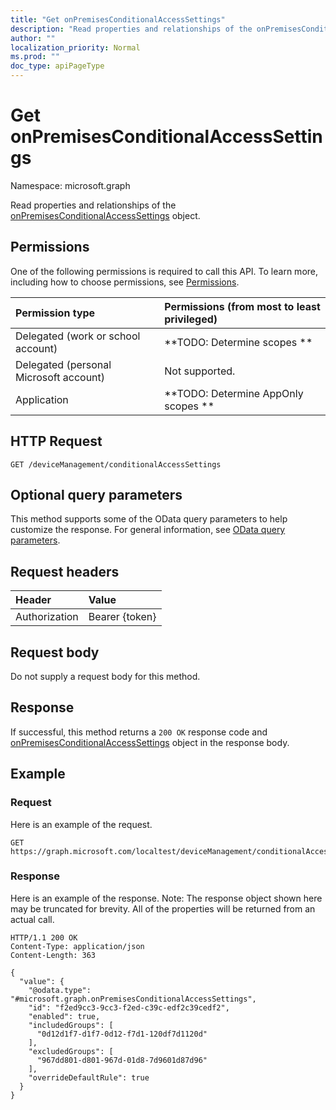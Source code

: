 ```yaml
---
title: "Get onPremisesConditionalAccessSettings"
description: "Read properties and relationships of the onPremisesConditionalAccessSettings object."
author: ""
localization_priority: Normal
ms.prod: ""
doc_type: apiPageType
---
```


# Get onPremisesConditionalAccessSettings

Namespace: microsoft.graph

Read properties and relationships of the [onPremisesConditionalAccessSettings](../resources/onpremisesconditionalaccesssettings.md) object.

## Permissions
One of the following permissions is required to call this API. To learn more, including how to choose permissions, see [Permissions](/concepts/permissions-reference.md).

|Permission type|Permissions (from most to least privileged)|
|:---|:---|
|Delegated (work or school account)|**TODO: Determine scopes **|
|Delegated (personal Microsoft account)|Not supported.|
|Application|**TODO: Determine AppOnly scopes **|

## HTTP Request
<!-- {
  "blockType": "ignored"
}
-->
``` http
GET /deviceManagement/conditionalAccessSettings
```

## Optional query parameters
This method supports some of the OData query parameters to help customize the response. For general information, see [OData query parameters](/graph/query-parameters).

## Request headers
|Header|Value|
|:---|:---|
|Authorization|Bearer {token}|

## Request body
Do not supply a request body for this method.

## Response
If successful, this method returns a `200 OK` response code and [onPremisesConditionalAccessSettings](../resources/onpremisesconditionalaccesssettings.md) object in the response body.

## Example

### Request
Here is an example of the request.
<!-- {
  "blockType": "request",
  "name": "get_onpremisesconditionalaccesssettings"
}
-->
``` http
GET https://graph.microsoft.com/localtest/deviceManagement/conditionalAccessSettings
```

### Response
Here is an example of the response. Note: The response object shown here may be truncated for brevity. All of the properties will be returned from an actual call.
<!-- {
  "blockType": "response",
  "truncated": true,
  "@odata.type": "microsoft.graph.onPremisesConditionalAccessSettings"
}
-->
``` http
HTTP/1.1 200 OK
Content-Type: application/json
Content-Length: 363

{
  "value": {
    "@odata.type": "#microsoft.graph.onPremisesConditionalAccessSettings",
    "id": "f2ed9cc3-9cc3-f2ed-c39c-edf2c39cedf2",
    "enabled": true,
    "includedGroups": [
      "0d12d1f7-d1f7-0d12-f7d1-120df7d1120d"
    ],
    "excludedGroups": [
      "967dd801-d801-967d-01d8-7d9601d87d96"
    ],
    "overrideDefaultRule": true
  }
}
```

